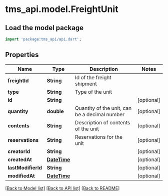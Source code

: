 # tms_api.model.FreightUnit

## Load the model package
```dart
import 'package:tms_api/api.dart';
```

## Properties
Name | Type | Description | Notes
------------ | ------------- | ------------- | -------------
**freightId** | **String** | Id of the freight shipment | 
**type** | **String** | Type of the unit | 
**id** | **String** |  | [optional] 
**quantity** | **double** | Quantity of the unit, can be a decimal number | [optional] 
**contents** | **String** | Description of contents of the unit | [optional] 
**reservations** | **String** | Reservations for the unit | [optional] 
**creatorId** | **String** |  | [optional] 
**createdAt** | [**DateTime**](DateTime.md) |  | [optional] 
**lastModifierId** | **String** |  | [optional] 
**modifiedAt** | [**DateTime**](DateTime.md) |  | [optional] 

[[Back to Model list]](../README.md#documentation-for-models) [[Back to API list]](../README.md#documentation-for-api-endpoints) [[Back to README]](../README.md)


